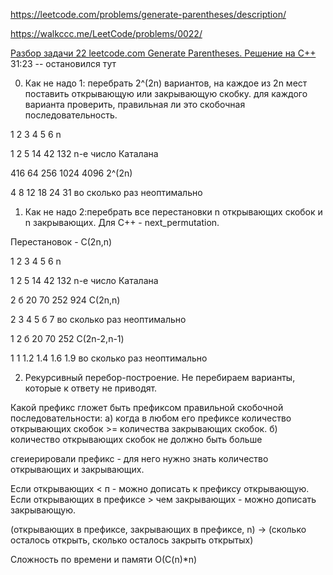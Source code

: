 https://leetcode.com/problems/generate-parentheses/description/

https://walkccc.me/LeetCode/problems/0022/

[Разбор задачи 22 leetcode.com Generate Parentheses. Решение на C++](https://www.youtube.com/watch?v=C5YfXfGH3pc&ab_channel=3.5%D0%B7%D0%B0%D0%B4%D0%B0%D1%87%D0%B8%D0%B2%D0%BD%D0%B5%D0%B4%D0%B5%D0%BB%D1%8E)
31:23 -- остановился тут

0. Как не надо 1: перебрать 2^(2n) вариантов, на каждое из 2n 
мест поставить открывающую или закрывающую скобку. для 
каждого варианта проверить, правильная ли это
скобочная последовательность.

1 2  3   4   5    6  n

1 2  5  14  42   132 n-е число Каталана

416 64 256 1024 4096 2^(2n)

4 8 12  18  24   31  во сколько раз неоптимально

1. Как не надо 2:перебрать все перестановки n открывающих 
скобок и n закрывающих. Для С++ - next_permutation.

Перестановок - С(2n,n)

1 2  3   4   5    6 n

1 2  5  14  42  132 n-е число Каталана

2 б 20  70 252  924 С(2n,n)

2 3  4   5   б    7 во сколько раз неоптимально

1 2  б  20  70  252  С(2n-2,n-1)

1 1 1.2 1.4 1.6  1.9 во сколько раз неоптимально

2. Рекурсивный перебор-построение. Не перебираем варианты, 
которые к ответу не приводят.

Какой префикс гложет быть префиксом правильной скобочной 
последовательности:
а) когда в любом его префиксе
количество открывающих скобок >= количества закрывающих 
скобок.
б) количество открывающих скобок не должно быть больше

сгеиерировали префикс - для него нужно знать количество 
открывающих и закрывающих.

Если открывающих < п - можно дописать к префиксу открывающую. 
Если открывающих в префиксе > чем закрывающих - можно дописать
закрывающую.

(открывающих в префиксе, закрывающих в префиксе, n) -> 
(сколько осталось открыть, сколько осталось закрыть открытых)

Сложность по времени и памяти O(C(n)*n)
